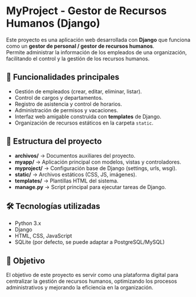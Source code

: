 # MyProject - Gestor de Recursos Humanos (Django)

Este proyecto es una aplicación web desarrollada con **Django** que funciona como un **gestor de personal / gestor de recursos humanos**.  
Permite administrar la información de los empleados de una organización, facilitando el control y la gestión de los recursos humanos.

## 🚀 Funcionalidades principales
- Gestión de empleados (crear, editar, eliminar, listar).
- Control de cargos y departamentos.
- Registro de asistencia y control de horarios.
- Administración de permisos y vacaciones.
- Interfaz web amigable construida con **templates** de Django.
- Organización de recursos estáticos en la carpeta `static`.

## 📂 Estructura del proyecto
- **archivos/** → Documentos auxiliares del proyecto.  
- **myapp/** → Aplicación principal con modelos, vistas y controladores.  
- **myproject/** → Configuración base de Django (settings, urls, wsgi).  
- **static/** → Archivos estáticos (CSS, JS, imágenes).  
- **templates/** → Plantillas HTML del sistema.  
- **manage.py** → Script principal para ejecutar tareas de Django.  

## 🛠️ Tecnologías utilizadas
- Python 3.x
- Django
- HTML, CSS, JavaScript
- SQLite (por defecto, se puede adaptar a PostgreSQL/MySQL)

## 📌 Objetivo
El objetivo de este proyecto es servir como una plataforma digital para centralizar la gestión de recursos humanos, optimizando los procesos administrativos y mejorando la eficiencia en la organización.

